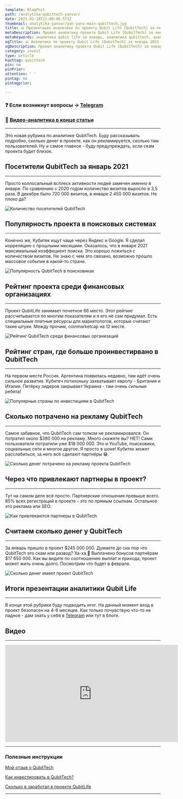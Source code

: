 ```yaml
---
template: BlogPost
path: /analytika-qubittech-yanvar/
date: 2021-02-18T21:00:00.571Z
thumbnail: analytika-yanvar/yan-yanv-main-qubittech.jpg
title: 📊 Презентация аналитики по проекту Qubit Life [QubitTech] за январь 2021[сколько денег у компании?]
metaDescription: Провел аналитику проекта Qubit Life [QubitTech] за январь 2021 года. Рассказываю сколько денег у проекта, сколько посетителей на сайте? Провожу полный обзор QubitTech
metaKeywords: аналитика qubit life за январь, аналитика qubittech, аналитика кубитек, аналитика кубитеч, обзор qubittech, презентация qubittech
ogTitle: 📊 Аналитика по проекту Qubit Life [QubitTech] за январь 2021
ogDescription: Провел аналитику проекта Qubit Life [QubitTech] за январь 2021 года. Рассказываю сколько денег у проекта, сколько посетителей на сайте? Провожу полный обзор QubitTech
category: invest
type: article
hashtag: qubittech
pin: no
pinPrior: 
attention: ' '
pintag: no
pintagprior:

---
```

### ❓ Если возникнут вопросы → **[Telegram](https://t.me/girlwithbun)**
### 🎥 [Видео-аналитика в конце статьи](#аналитика-кубика-за-январь)
***

Это новая рубрика по аналитике QubitTech. Буду рассказывать подробно, сколько денег в проекте, как он рекламируется, сколько там пользователей. Ну и самое главное - буду предупреждать, если скам проекта будет близок.

## Посетители QubitTech за январь 2021
***

Просто коллосальный всплеск активности людей замечен именно в январе. По сравнению с 2020 годом количество визитов выросло в 3,5 раза. В декабре было 720 000 визитов, в январе 2 450 000 визитов. Не плохо да?

![Количество посетителей QubitTech](visits-qub-yan.png)

## Популярность проекта в поисковых системах
***

Конечно же, Кубитек ищут чаще через Яндекс и Google. Я сделал корреляцию с прошлыми месяцами. Оказалось, что в январе 2021 максимальный коэффициент поиска. Это хорошо ложиться с количеством визитов. Не знаю с чем это связано, возможно прошло массовое событие в какой-то стране.

![Популярность QubitTech в поисковиках](popul-qub-yan.png)

## Рейтинг проекта среди финансовых организациях
***

Проект QubitLife занимает почетное 66 место. Этот рейтинг рассчитывается по многим показателям и я его не сам придумал. Есть специальные платные ресурсы для маркетологов, которые считают такие штуки. Между прочим, coinmarketcap на 12 месте.

![Рейтинг QubitTech среди финансовых организаций](rating-qub-yan.png)

## Рейтинг стран, где больше проинвестирвано в QubitTech
***

На первом месте Россия. Аргентина появилась недавно, там идёт очень сильное развитие. Кубитеч потихоньку захватывает европу - Британия и Италия. Пятёрку лидеров закрывает Украина - там очень сильные ребята!

![Популярные страны по инвестициям в QubitTech](rating-qub-country-yan.png)

## Сколько потрачено на рекламу QubitTech
***

Самое забавное, что QubitTech сам толком не рекламировался. Он потратил около $380 000 на рекламу. Много скажете вы? НЕТ! Сами пользователи потратили уже $18 000 000. Это и YouTube, поисковики, социальные сети и многое другое. Я просто в шоке! Кубитек может расслабиться, за него всё сделают партнёры 😁.

![Сколько денег потрачено на рекламу проекта QubitTech](trat-mark-qub-yan.png)

## Через что привлекают партнеры в проект?
***

Тут на самом деле всё просто. Партнерские отношения превыше всего. 85% всех регистраций в проекте - это по прямым ссылкам. Остальное это реклама или SEO.

![Как привлекаются партнеры в QubitTech](ref-part-qub-yan.png)

## Считаем сколько денег у QubitTech
***

За январь пришло в проект $245 000 000. Думаете до сих пор что QubitTech это скам или развод? Ха-ха.🤩
Выплачено бонусов партнёрам $17 650 000. Как вы видите по соотношению выплат и прихода, проект может жить очень долго. Посмотрим что будет в феврале.

![Сколько денег имеет проект QubitTech](money-qube-yan.png)

## Итоги презентации аналитики Qubit Life
***

В конце этой рубрики буду подводить итог. На данный момент вход в проект безопасен на 4-6 месяцев. Как только почувствую что-то не ладное - дам знать у себя в [Telegram](https://t.me/pyromidinvest) или тут в блоге.

## Видео <a name="аналитика-кубика-за-январь"></a>
***

<iframe width="560" height="315" src="https://www.youtube.com/embed/-qlFByqH9rw" frameborder="0" allow="accelerometer; autoplay; clipboard-write; encrypted-media; gyroscope; picture-in-picture" allowfullscreen></iframe>

***
### Полезные инструкции
[Мой отзыв о QubitTech](https://pyromid.ru/vivod-s-qubittech/)

[Как инвестировать в QubitTech?](https://pyromid.ru/registraciya-popolnenie-qubittech/)

[Сколько я заработал в проекте QubitLife](https://pyromid.ru/razvod-qubittech/)

***

